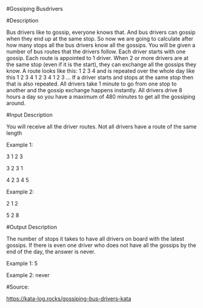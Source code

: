 #Gossiping Busdrivers

#Description 

Bus drivers like to gossip, everyone knows that. And bus drivers can gossip when they end up at the same stop. So now we are going to calculate after how many stops all the bus drivers know all the gossips. You will be given a number of bus routes that the drivers follow. Each driver starts with one gossip. Each route is appointed to 1 driver. When 2 or more drivers are at the same stop (even if it is the start), they can exchange all the gossips they know. A route looks like this: 1 2 3 4 and is repeated over the whole day like this 1 2 3 4 1 2 3 4 1 2 3 … If a driver starts and stops at the same stop then that is also repeated. All drivers take 1 minute to go from one stop to another and the gossip exchange happens instantly. All drivers drive 8 hours a day so you have a maximum of 480 minutes to get all the gossiping around. 

  
#Input Description 

You will receive all the driver routes. Not all drivers have a route of the same length   

Example 1: 

3 1 2 3 

3 2 3 1 

4 2 3 4 5 

Example 2: 

2 1 2 

5 2 8 

#Output Description 

The number of stops it takes to have all drivers on board with the latest gossips. If there is even one driver who does not have all the gossips by the end of the day, the answer is never. 

  
Example 1: 5 

Example 2: never 

#Source: 

https://kata-log.rocks/gossiping-bus-drivers-kata 
